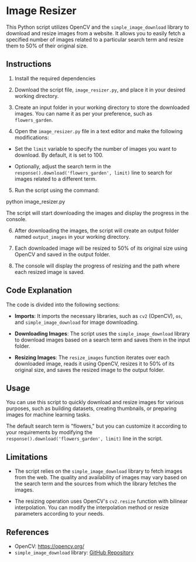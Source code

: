 # Image Resizer

This Python script utilizes OpenCV and the `simple_image_download` library to download and resize images from a website. It allows you to easily fetch a specified number of images related to a particular search term and resize them to 50% of their original size.

## Instructions

1. Install the required dependencies
   
2. Download the script file, `image_resizer.py`, and place it in your desired working directory.

3. Create an input folder in your working directory to store the downloaded images. You can name it as per your preference, such as `flowers_garden`.

4. Open the `image_resizer.py` file in a text editor and make the following modifications:

- Set the `limit` variable to specify the number of images you want to download. By default, it is set to 100.

- Optionally, adjust the search term in the `response().download('flowers_garden', limit)` line to search for images related to a different term. 

5. Run the script using the command:

python image_resizer.py


The script will start downloading the images and display the progress in the console.

6. After downloading the images, the script will create an output folder named `output_images` in your working directory.

7. Each downloaded image will be resized to 50% of its original size using OpenCV and saved in the output folder.

8. The console will display the progress of resizing and the path where each resized image is saved.

## Code Explanation

The code is divided into the following sections:

- **Imports**: It imports the necessary libraries, such as `cv2` (OpenCV), `os`, and `simple_image_download` for image downloading.

- **Downloading Images**: The script uses the `simple_image_download` library to download images based on a search term and saves them in the input folder.

- **Resizing Images**: The `resize_images` function iterates over each downloaded image, reads it using OpenCV, resizes it to 50% of its original size, and saves the resized image to the output folder.

## Usage

You can use this script to quickly download and resize images for various purposes, such as building datasets, creating thumbnails, or preparing images for machine learning tasks.

The default search term is "flowers," but you can customize it according to your requirements by modifying the `response().download('flowers_garden', limit)` line in the script.

## Limitations

- The script relies on the `simple_image_download` library to fetch images from the web. The quality and availability of images may vary based on the search term and the sources from which the library fetches the images.

- The resizing operation uses OpenCV's `cv2.resize` function with bilinear interpolation. You can modify the interpolation method or resize parameters according to your needs.

## References

- OpenCV: https://opencv.org/
- `simple_image_download` library: [GitHub Repository](https://github.com/RiddlerQ/simple_image_download)






